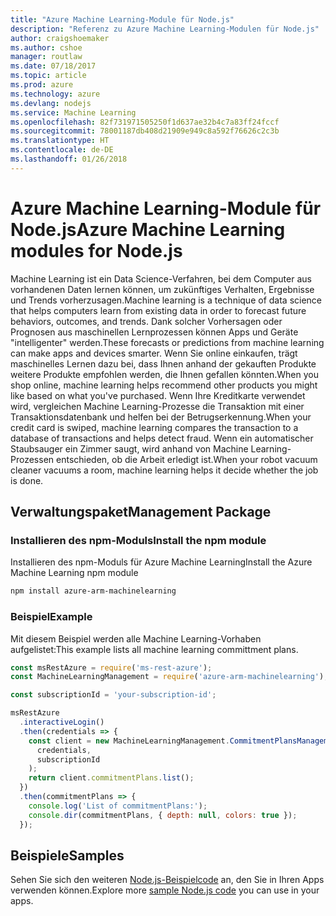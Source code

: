 ```yaml
---
title: "Azure Machine Learning-Module für Node.js"
description: "Referenz zu Azure Machine Learning-Modulen für Node.js"
author: craigshoemaker
ms.author: cshoe
manager: routlaw
ms.date: 07/18/2017
ms.topic: article
ms.prod: azure
ms.technology: azure
ms.devlang: nodejs
ms.service: Machine Learning
ms.openlocfilehash: 82f731971505250f1d637ae32b4c7a83ff24fccf
ms.sourcegitcommit: 78001187db408d21909e949c8a592f76626c2c3b
ms.translationtype: HT
ms.contentlocale: de-DE
ms.lasthandoff: 01/26/2018
---
```

# <a name="azure-machine-learning-modules-for-nodejs"></a><span data-ttu-id="5e9a9-103">Azure Machine Learning-Module für Node.js</span><span class="sxs-lookup"><span data-stu-id="5e9a9-103">Azure Machine Learning modules for Node.js</span></span>

<span data-ttu-id="5e9a9-104">Machine Learning ist ein Data Science-Verfahren, bei dem Computer aus vorhandenen Daten lernen können, um zukünftiges Verhalten, Ergebnisse und Trends vorherzusagen.</span><span class="sxs-lookup"><span data-stu-id="5e9a9-104">Machine learning is a technique of data science that helps computers learn from existing data in order to forecast future behaviors, outcomes, and trends.</span></span> <span data-ttu-id="5e9a9-105">Dank solcher Vorhersagen oder Prognosen aus maschinellen Lernprozessen können Apps und Geräte "intelligenter" werden.</span><span class="sxs-lookup"><span data-stu-id="5e9a9-105">These forecasts or predictions from machine learning can make apps and devices smarter.</span></span> <span data-ttu-id="5e9a9-106">Wenn Sie online einkaufen, trägt maschinelles Lernen dazu bei, dass Ihnen anhand der gekauften Produkte weitere Produkte empfohlen werden, die Ihnen gefallen könnten.</span><span class="sxs-lookup"><span data-stu-id="5e9a9-106">When you shop online, machine learning helps recommend other products you might like based on what you've purchased.</span></span> <span data-ttu-id="5e9a9-107">Wenn Ihre Kreditkarte verwendet wird, vergleichen Machine Learning-Prozesse die Transaktion mit einer Transaktionsdatenbank und helfen bei der Betrugserkennung.</span><span class="sxs-lookup"><span data-stu-id="5e9a9-107">When your credit card is swiped, machine learning compares the transaction to a database of transactions and helps detect fraud.</span></span> <span data-ttu-id="5e9a9-108">Wenn ein automatischer Staubsauger ein Zimmer saugt, wird anhand von Machine Learning-Prozessen entschieden, ob die Arbeit erledigt ist.</span><span class="sxs-lookup"><span data-stu-id="5e9a9-108">When your robot vacuum cleaner vacuums a room, machine learning helps it decide whether the job is done.</span></span>

## <a name="management-package"></a><span data-ttu-id="5e9a9-109">Verwaltungspaket</span><span class="sxs-lookup"><span data-stu-id="5e9a9-109">Management Package</span></span>


### <a name="install-the-npm-module"></a><span data-ttu-id="5e9a9-110">Installieren des npm-Moduls</span><span class="sxs-lookup"><span data-stu-id="5e9a9-110">Install the npm module</span></span>

<span data-ttu-id="5e9a9-111">Installieren des npm-Moduls für Azure Machine Learning</span><span class="sxs-lookup"><span data-stu-id="5e9a9-111">Install the Azure Machine Learning npm module</span></span>

```bash
npm install azure-arm-machinelearning
```

### <a name="example"></a><span data-ttu-id="5e9a9-112">Beispiel</span><span class="sxs-lookup"><span data-stu-id="5e9a9-112">Example</span></span>

<span data-ttu-id="5e9a9-113">Mit diesem Beispiel werden alle Machine Learning-Vorhaben aufgelistet:</span><span class="sxs-lookup"><span data-stu-id="5e9a9-113">This example lists all machine learning committment plans.</span></span>

```javascript
const msRestAzure = require('ms-rest-azure');
const MachineLearningManagement = require('azure-arm-machinelearning');

const subscriptionId = 'your-subscription-id';

msRestAzure
  .interactiveLogin()
  .then(credentials => {
    const client = new MachineLearningManagement.CommitmentPlansManagementClient(
      credentials,
      subscriptionId
    );
    return client.commitmentPlans.list();
  })
  .then(commitmentPlans => {
    console.log('List of commitmentPlans:');
    console.dir(commitmentPlans, { depth: null, colors: true });
  });
```

## <a name="samples"></a><span data-ttu-id="5e9a9-114">Beispiele</span><span class="sxs-lookup"><span data-stu-id="5e9a9-114">Samples</span></span>

<span data-ttu-id="5e9a9-115">Sehen Sie sich den weiteren [Node.js-Beispielcode](https://azure.microsoft.com/resources/samples/?platform=nodejs) an, den Sie in Ihren Apps verwenden können.</span><span class="sxs-lookup"><span data-stu-id="5e9a9-115">Explore more [sample Node.js code](https://azure.microsoft.com/resources/samples/?platform=nodejs) you can use in your apps.</span></span>
